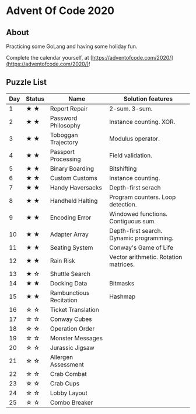 # Advent Of Code 2020

## About

Practicing some GoLang and having some holiday fun.

Complete the calendar yourself, at [https://adventofcode.com/2020/](https://adventofcode.com/2020/)!

## Puzzle List

|Day   | Status  | Name                     |Solution features |
|------|---------|--------------------------|------------------|
| 1    | ★ ★     | Report Repair            | 2-sum. 3-sum.
| 2    | ★ ★     | Password Philosophy      | Instance counting. XOR.
| 3    | ★ ★     | Toboggan Trajectory      | Modulus operator.
| 4    | ★ ★     | Passport Processing      | Field validation.
| 5    | ★ ★     | Binary Boarding          | Bitshifting
| 6    | ★ ★     | Custom Customs           | Instance counting.
| 7    | ★ ★     | Handy Haversacks         | Depth-first serach
| 8    | ★ ★     | Handheld Halting         | Program counters. Loop detection.
| 9    | ★ ★     | Encoding Error           | Windowed functions. Contiguous sum.
| 10   | ★ ★     | Adapter Array            | Depth-first search. Dynamic programming.
| 11   | ★ ★     | Seating System           | Conway's Game of Life
| 12   | ★ ★     | Rain Risk                | Vector arithmetic. Rotation matrices.
| 13   | ★ ☆     | Shuttle Search           |
| 14   | ★ ★     | Docking Data             | Bitmasks
| 15   | ★ ★     | Rambunctious Recitation  | Hashmap
| 16   | ☆ ☆     | Ticket Translation       |
| 17   | ☆ ☆     | Conway Cubes             |
| 18   | ☆ ☆     | Operation Order          |
| 19   | ☆ ☆     | Monster Messages         |
| 20   | ☆ ☆     | Jurassic Jigsaw          |
| 21   | ☆ ☆     | Allergen Assessment      |
| 22   | ☆ ☆     | Crab Combat              |
| 23   | ☆ ☆     | Crab Cups                |
| 24   | ☆ ☆     | Lobby Layout             |
| 25   | ☆ ☆     | Combo Breaker            |